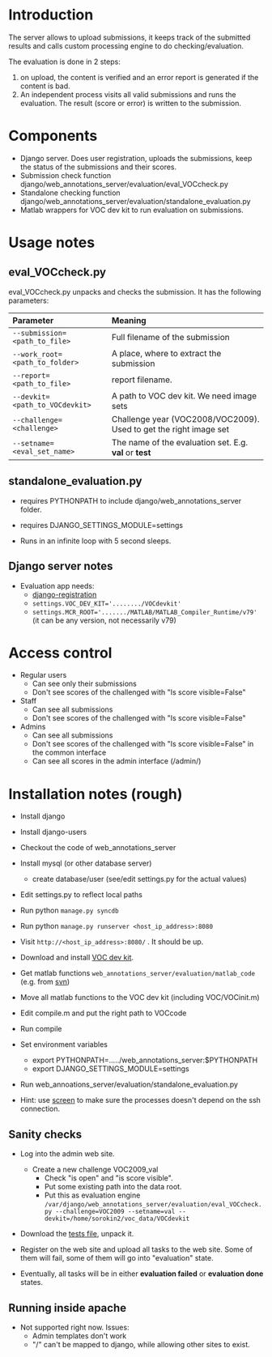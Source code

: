 # Introduction #

The server allows to upload submissions, it keeps track of the submitted results and calls custom processing engine to do checking/evaluation.

The evaluation is done in 2 steps:
  1. on upload, the content is verified and an error report is generated if the content is bad.
  1. An independent process visits all valid submissions and runs the evaluation. The result (score or error) is written to the submission.

# Components #

  * Django server. Does user registration, uploads the submissions, keep the status of the submissions and their scores.
  * Submission check function django/web\_annotations\_server/evaluation/eval\_VOCcheck.py
  * Standalone checking function django/web\_annotations\_server/evaluation/standalone\_evaluation.py
  * Matlab wrappers for VOC dev kit to run evaluation on submissions.


# Usage notes #

## eval\_VOCcheck.py ##

eval\_VOCcheck.py unpacks and checks the submission. It has the following parameters:

| Parameter | Meaning |
|:----------|:--------|
| `--submission=<path_to_file>`   | Full filename of the submission |
| `--work_root=<path_to_folder>`  | A place, where to extract the submission |
| `--report=<path_to_file>`       | report filename. |
| `--devkit=<path_to_VOCdevkit>`  | A path to VOC dev kit. We need image sets   |
| `--challenge=<challenge>` | Challenge year (VOC2008/VOC2009). Used to get the right image set |
| `--setname=<eval_set_name>` | The name of the evaluation set. E.g. **val** or **test** |

## standalone\_evaluation.py ##

  * requires PYTHONPATH to include django/web\_annotations\_server folder.
  * requires DJANGO\_SETTINGS\_MODULE=settings

  * Runs in an infinite loop with 5 second sleeps.

## Django server notes ##

  * Evaluation app needs:
    * [django-registration](http://code.google.com/p/django-registration/)
    * `settings.VOC_DEV_KIT='......../VOCdevkit'`
    * `settings.MCR_ROOT='......./MATLAB/MATLAB_Compiler_Runtime/v79'` (it can be any version, not necessarily v79)

# Access control #
  * Regular users
    * Can see only their submissions
    * Don't see scores of the challenged with "Is score visible=False"
  * Staff
    * Can see all submissions
    * Don't see scores of the challenged with "Is score visible=False"
  * Admins
    * Can see all submissions
    * Don't see scores of the challenged with "Is score visible=False" in the common interface
    * Can see all scores in the admin interface (/admin/)


# Installation notes (rough) #
  * Install django
  * Install django-users
  * Checkout the code of web\_annotations\_server
  * Install mysql (or other database server)
    * create database/user (see/edit settings.py for the actual values)
  * Edit settings.py to reflect local paths

  * Run python `manage.py syncdb`
  * Run python `manage.py runserver <host_ip_address>:8080`

  * Visit `http://<host_ip_address>:8080/` . It should be up.

  * Download and install [VOC dev kit](http://pascallin.ecs.soton.ac.uk/challenges/VOC/voc2009/).
  * Get matlab functions `web_annotations_server/evaluation/matlab_code` (e.g. from  [svn](http://code.google.com/p/cv-web-annotation-toolkit/source/browse/trunk/django/web_annotations_server/evaluation/matlab_code/))

  * Move all matlab functions to the VOC dev kit (including VOC/VOCinit.m)
  * Edit compile.m and put the right path to VOCcode
  * Run compile
  * Set environment variables
    * export PYTHONPATH=...../web\_annotations\_server:$PYTHONPATH
    * export DJANGO\_SETTINGS\_MODULE=settings
  * Run web\_annoations\_server/evaluation/standalone\_evaluation.py

  * Hint: use [screen](http://www.gnu.org/software/screen/) to make sure the processes doesn't depend on the ssh connection.

## Sanity checks ##
  * Log into the admin web site.
    * Create a new challenge VOC2009\_val
      * Check "is open" and "is score visible".
      * Put some existing path into the data root.
      * Put this as evaluation engine `/var/django/web_annotations_server/evaluation/eval_VOCcheck.py --challenge=VOC2009 --setname=val --devkit=/home/sorokin2/voc_data/VOCdevkit`

  * Download the [tests file](http://cv-web-annotation-toolkit.googlecode.com/files/voc_submission_tests.tgz), unpack it.
  * Register on the web site and upload all tasks to the web site. Some of them will fail, some of them will go into "evaluation" state.
  * Eventually, all tasks will be in either **evaluation failed** or **evaluation done** states.

## Running inside apache ##
  * Not supported right now. Issues:
    * Admin templates don't work
    * "/" can't be mapped to django, while allowing other sites to exist.